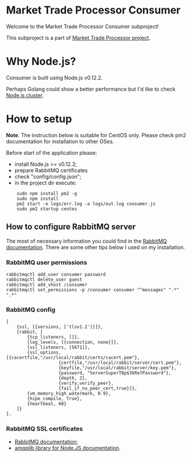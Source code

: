 # Market Trade Processor Consumer

Welcome to the Market Trade Processor Consumer subproject!

This subproject is a part of [Market Trade Processor project](https://github.com/abguy/trade-processor).

# Why Node.js?

Consumer is built using Node.js v0.12.2. 

Perhaps Golang could show a better performance but I'd like to check [Node.js cluster](https://nodejs.org/api/cluster.html). 

# How to setup

**Note**. The instruction below is suitable for CentOS only. Please check pm2 documentation for installation to other OSes.

Before start of the application please:
* install Node.js >= v0.12.2;
* prepare RabbitMQ certificates
* check "config/config.json";
* in the project dir execute:

~~~
    sudo npm install pm2 -g
    sudo npm install
    pm2 start -e logs/err.log -o logs/out.log consumer.js
    sudo pm2 startup centos
~~~

## How to configure RabbitMQ server

The most of necessary information you could find in the [RabbitMQ documentation](http://www.rabbitmq.com/install-rpm.html).
There are some other tips below I used on my installation.

### RabbitMQ user permissions

    rabbitmqctl add_user consumer password
    rabbitmqctl delete_user guest
    rabbitmqctl add_vhost /consumer
    rabbitmqctl set_permissions -p /consumer consumer "^messages" ".*" ".*"

### RabbitMQ config

~~~
[
    {ssl, [{versions, ['tlsv1.2']}]},
    {rabbit, [
        {tcp_listeners, []},
        {log_levels, [{connection, none}]},
        {ssl_listeners, [5671]},
        {ssl_options, [{cacertfile,"/usr/local/rabbit/certs/cacert.pem"},
                    {certfile,"/usr/local/rabbit/server/cert.pem"},
                    {keyfile,"/usr/local/rabbit/server/key.pem"},
                    {password, "ServerSuperT0p$3kRe7Password"},
                    {depth, 2},
                    {verify,verify_peer},
                    {fail_if_no_peer_cert,true}]},
        {vm_memory_high_watermark, 0.9},
        {hipe_compile, true},
        {heartbeat, 60}
    ]}
].
~~~

### RabbitMQ SSL certificates

* [RabbitMQ documentation](http://www.rabbitmq.com/ssl.html);
* [amqplib library for Node.JS documentation](http://www.squaremobius.net/amqp.node/doc/ssl.html).
